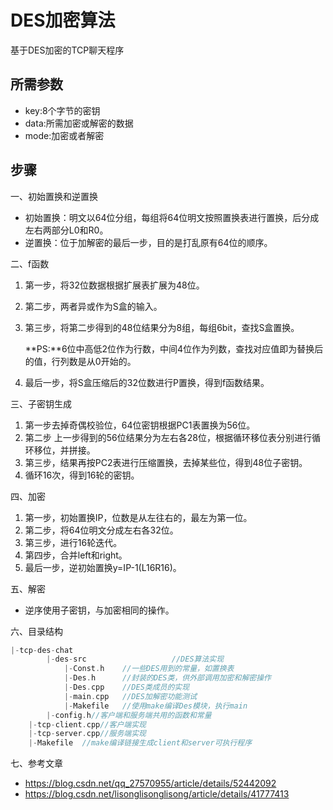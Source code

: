 # DES加密算法

基于DES加密的TCP聊天程序

## 所需参数

- key:8个字节的密钥
- data:所需加密或解密的数据
- mode:加密或者解密

## 步骤

一、初始置换和逆置换

- 初始置换：明文以64位分组，每组将64位明文按照置换表进行置换，后分成左右两部分L0和R0。
- 逆置换：位于加解密的最后一步，目的是打乱原有64位的顺序。

二、f函数

1. 第一步，将32位数据根据扩展表扩展为48位。

2. 第二步，两者异或作为S盒的输入。

3. 第三步，将第二步得到的48位结果分为8组，每组6bit，查找S盒置换。

   **PS:**6位中高低2位作为行数，中间4位作为列数，查找对应值即为替换后的值，行列数是从0开始的。

4. 最后一步，将S盒压缩后的32位数进行P置换，得到f函数结果。

三、子密钥生成

1. 第一步去掉奇偶校验位，64位密钥根据PC1表置换为56位。
2. 第二步 上一步得到的56位结果分为左右各28位，根据循环移位表分别进行循环移位，并拼接。
3. 第三步，结果再按PC2表进行压缩置换，去掉某些位，得到48位子密钥。
4. 循环16次，得到16轮的密钥。

四、加密

1. 第一步，初始置换IP，位数是从左往右的，最左为第一位。
2. 第二步，将64位明文分成左右各32位。
3. 第三步，进行16轮迭代。
4. 第四步，合并left和right。
5. 最后一步，逆初始置换y=IP-1(L16R16)。

五、解密

- 逆序使用子密钥，与加密相同的操作。

六、目录结构

```c++
|-tcp-des-chat
		|-des-src					//DES算法实现
  			|-Const.h    //一些DES用到的常量，如置换表
    		|-Des.h      //封装的DES类，供外部调用加密和解密操作
    		|-Des.cpp    //DES类成员的实现
    		|-main.cpp   //DES加解密功能测试
    		|-Makefile   //使用make编译Des模块，执行main
 		|-config.h//客户端和服务端共用的函数和常量
  	|-tcp-client.cpp//客户端实现
  	|-tcp-server.cpp//服务端实现
  	|-Makefile	//make编译链接生成client和server可执行程序

```

七、参考文章

- <https://blog.csdn.net/qq_27570955/article/details/52442092>
- <https://blog.csdn.net/lisonglisonglisong/article/details/41777413>
